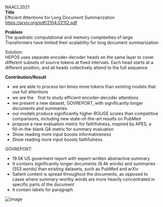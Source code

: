 NAACL2021\
**Title**\
Efficient Attentions for Long Document Summarization\
https://arxiv.org/pdf/2104.02112.pdf

**Problem**<br>
The quadratic computational and memory complexities of large Transformers have limited their scalability for long document summarization

Solution:\
HEPOS uses separate encoder-decoder heads on the same layer to cover different subsets of source tokens at fixed intervals. Each head starts at a different position, and all heads collectively attend to the full sequence


**Contribution/Result**
- we are able to process ten times more tokens than existing models that use full attentions
- we are the　first to study efficient encoder-decoder attentions
- we present a new dataset, GOVREPORT, with significantly longer documents and summaries. 
- our models produce significantly higher ROUGE scores than competitive comparisons, including new state-of-the-art results on PubMed
- propose a new evaluation metric for faithfulness, inspired by APES, a fill-in-the-blank QA metric for summary evaluation
- Show reading more input boosts informativeness
- Show reading more input boosts faithfulness


GOVREPORT:
- 19.5K US goverment report with expert-written abstractive summary
- It contains significantly longer documents (9.4k words) and summaries (553 words) than existing datasets, such as PubMed and arXiv 
- Salient content is spread throughout the documents, as opposed to cases where summary-worthy words are more heavily concentrated in specific parts of the document
- It contain labels for paragraph


![image](https://user-images.githubusercontent.com/50447179/157228546-3a3c3e94-19ae-457c-9c51-246e69bf06e4.png)
